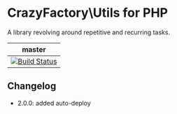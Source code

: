 # CrazyFactory\Utils for PHP

A library revolving around repetitive and recurring tasks.

| master |
| --- |
| [![Build Status](https://travis-ci.org/crazyfactory/php-utils.svg?branch=master)](https://travis-ci.org/crazyfactory/php-utils) |


## Changelog
- 2.0.0: added auto-deploy